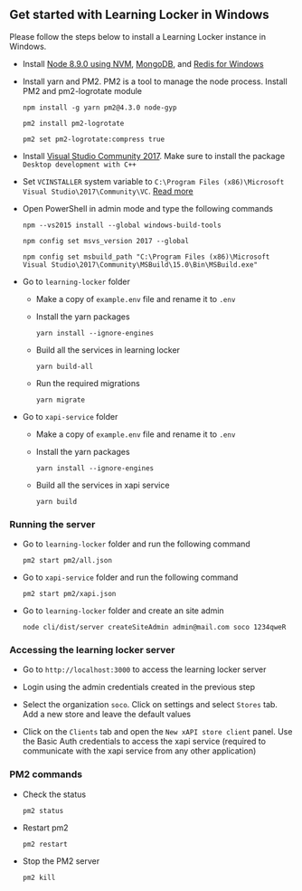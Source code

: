 ## Get started with Learning Locker in Windows

Please follow the steps below to install a Learning Locker instance in Windows.

- Install [Node 8.9.0 using NVM](https://github.com/coreybutler/nvm-windows), [MongoDB](https://www.mongodb.com/try/download/community), and [Redis for Windows](https://github.com/tporadowski/redis/releases)

- Install yarn and PM2. PM2 is a tool to manage the node process. Install PM2 and pm2-logrotate module

  ```
  npm install -g yarn pm2@4.3.0 node-gyp
  ```

  ```
  pm2 install pm2-logrotate
  ```

  ```
  pm2 set pm2-logrotate:compress true
  ```

- Install [Visual Studio Community 2017](https://visualstudio.microsoft.com/thank-you-downloading-visual-studio/?sku=Community&rel=15). Make sure to install the package `Desktop development with C++`

- Set `VCINSTALLER` system variable to `C:\Program Files (x86)\Microsoft Visual Studio\2017\Community\VC`. [Read more](https://stackoverflow.com/questions/57541402/node-gyp-configure-got-gyp-err-find-vs/70799513#70799513)

- Open PowerShell in admin mode and type the following commands

  ```
  npm --vs2015 install --global windows-build-tools
  ```

  ```
  npm config set msvs_version 2017 --global
  ```

  ```
  npm config set msbuild_path "C:\Program Files (x86)\Microsoft Visual Studio\2017\Community\MSBuild\15.0\Bin\MSBuild.exe"
  ```

- Go to `learning-locker` folder 

  - Make a copy of `example.env` file and rename it to `.env`

  - Install the yarn packages

    ```
    yarn install --ignore-engines
    ```

  - Build all the services in learning locker

    ```
    yarn build-all
    ```

  - Run the required migrations

    ```
    yarn migrate
    ```

- Go to `xapi-service` folder 

  - Make a copy of `example.env` file and rename it to `.env`

  - Install the yarn packages

    ```
    yarn install --ignore-engines
    ```

  - Build all the services in xapi service
    ```
    yarn build
    ```

### Running the server

- Go to `learning-locker` folder and run the following command

  ```
  pm2 start pm2/all.json
  ```

- Go to `xapi-service` folder and run the following command

  ```
  pm2 start pm2/xapi.json
  ```

- Go to `learning-locker` folder and create an site admin
  ```
  node cli/dist/server createSiteAdmin admin@mail.com soco 1234qweR
  ```

### Accessing the learning locker server

- Go to `http://localhost:3000` to access the learning locker server

- Login using the admin credentials created in the previous step

- Select the organization `soco`. Click on settings and select `Stores` tab. Add a new store and leave the default values

- Click on the `Clients` tab and open the `New xAPI store client` panel. Use the Basic Auth credentials to access the xapi service (required to communicate with the xapi service from any other application)

### PM2 commands

- Check the status

  ```
  pm2 status
  ```

- Restart pm2

  ```
  pm2 restart
  ```

- Stop the PM2 server
  ```
  pm2 kill
  ```
